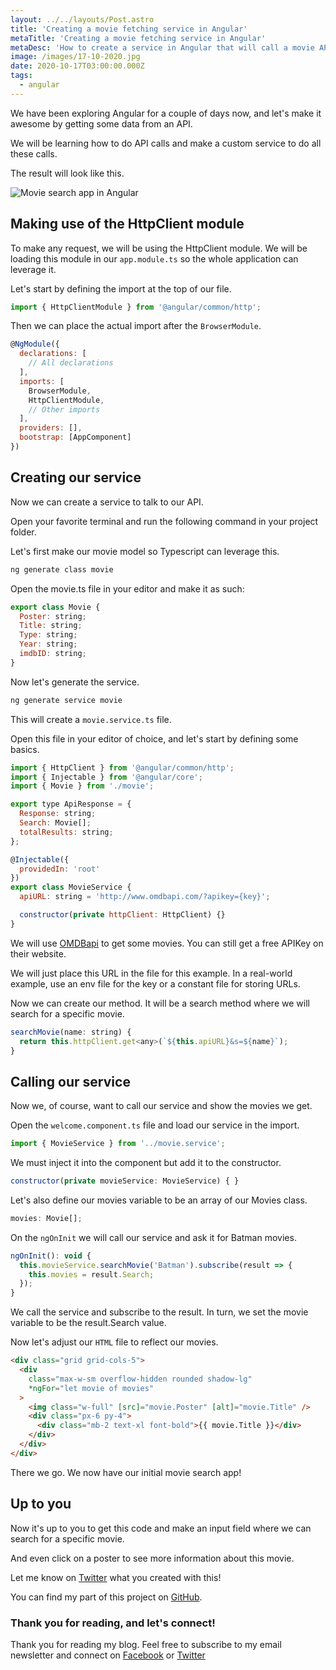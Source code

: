 ```yaml
---
layout: ../../layouts/Post.astro
title: 'Creating a movie fetching service in Angular'
metaTitle: 'Creating a movie fetching service in Angular'
metaDesc: 'How to create a service in Angular that will call a movie API?'
image: /images/17-10-2020.jpg
date: 2020-10-17T03:00:00.000Z
tags:
  - angular
---
```


We have been exploring Angular for a couple of days now, and let's make it awesome by getting some data from an API.

We will be learning how to do API calls and make a custom service to do all these calls.

The result will look like this.

![Movie search app in Angular](https://cdn.hashnode.com/res/hashnode/image/upload/v1602440031655/KjBb_2-GQ.png)

## Making use of the HttpClient module

To make any request, we will be using the HttpClient module.
We will be loading this module in our `app.module.ts` so the whole application can leverage it.

Let's start by defining the import at the top of our file.

```js
import { HttpClientModule } from '@angular/common/http';
```

Then we can place the actual import after the `BrowserModule`.

```js
@NgModule({
  declarations: [
    // All declarations
  ],
  imports: [
    BrowserModule,
    HttpClientModule,
    // Other imports
  ],
  providers: [],
  bootstrap: [AppComponent]
})
```

## Creating our service

Now we can create a service to talk to our API.

Open your favorite terminal and run the following command in your project folder.

Let's first make our movie model so Typescript can leverage this.

```bash
ng generate class movie
```

Open the movie.ts file in your editor and make it as such:

```js
export class Movie {
  Poster: string;
  Title: string;
  Type: string;
  Year: string;
  imdbID: string;
}
```

Now let's generate the service.

```bash
ng generate service movie
```

This will create a `movie.service.ts` file.

Open this file in your editor of choice, and let's start by defining some basics.

```js
import { HttpClient } from '@angular/common/http';
import { Injectable } from '@angular/core';
import { Movie } from './movie';

export type ApiResponse = {
  Response: string;
  Search: Movie[];
  totalResults: string;
};

@Injectable({
  providedIn: 'root'
})
export class MovieService {
  apiURL: string = 'http://www.omdbapi.com/?apikey={key}';

  constructor(private httpClient: HttpClient) {}
}
```

We will use [OMDBapi](http://www.omdbapi.com/) to get some movies. You can still get a free APIKey on their website.

We will just place this URL in the file for this example. In a real-world example, use an env file for the key or a constant file for storing URLs.

Now we can create our method. It will be a search method where we will search for a specific movie.

```js
searchMovie(name: string) {
  return this.httpClient.get<any>(`${this.apiURL}&s=${name}`);
}
```

## Calling our service

Now we, of course, want to call our service and show the movies we get.

Open the `welcome.component.ts` file and load our service in the import.

```js
import { MovieService } from '../movie.service';
```

We must inject it into the component but add it to the constructor.

```js
constructor(private movieService: MovieService) { }
```

Let's also define our movies variable to be an array of our Movies class.

```js
movies: Movie[];
```

On the `ngOnInit` we will call our service and ask it for Batman movies.

```js
ngOnInit(): void {
  this.movieService.searchMovie('Batman').subscribe(result => {
    this.movies = result.Search;
  });
}
```

We call the service and subscribe to the result. In turn, we set the movie variable to be the result.Search value.

Now let's adjust our `HTML` file to reflect our movies.

```html
<div class="grid grid-cols-5">
  <div
    class="max-w-sm overflow-hidden rounded shadow-lg"
    *ngFor="let movie of movies"
  >
    <img class="w-full" [src]="movie.Poster" [alt]="movie.Title" />
    <div class="px-6 py-4">
      <div class="mb-2 text-xl font-bold">{{ movie.Title }}</div>
    </div>
  </div>
</div>
```

There we go. We now have our initial movie search app!

## Up to you

Now it's up to you to get this code and make an input field where we can search for a specific movie.

And even click on a poster to see more information about this movie.

Let me know on [Twitter](https://twitter.com/DailyDevTips1) what you created with this!

You can find my part of this project on [GitHub](https://github.com/rebelchris/angular-starter-demo/tree/feature/movies).

### Thank you for reading, and let's connect!

Thank you for reading my blog. Feel free to subscribe to my email newsletter and connect on [Facebook](https://www.facebook.com/DailyDevTipsBlog) or [Twitter](https://twitter.com/DailyDevTips1)
